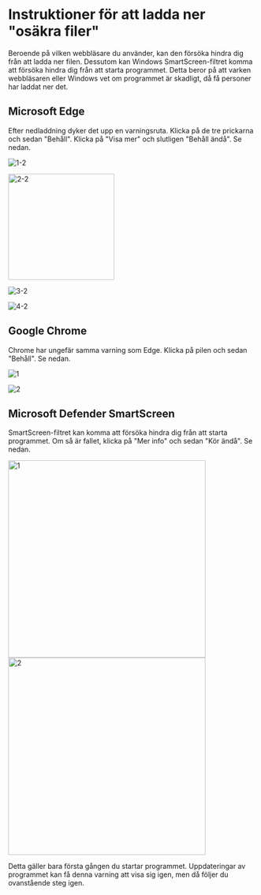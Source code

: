 # Instruktioner för att ladda ner "osäkra filer"

Beroende på vilken webbläsare du använder, kan den försöka hindra dig från att ladda ner filen. Dessutom kan Windows SmartScreen-filtret komma att försöka hindra dig från att starta programmet. 
Detta beror på att varken webbläsaren eller Windows vet om programmet är skadligt, då få personer har laddat ner det.

## Microsoft Edge
Efter nedladdning dyker det upp en varningsruta. Klicka på de tre prickarna och sedan "Behåll". Klicka på "Visa mer" och slutligen "Behåll ändå". Se nedan.

![1-2](https://user-images.githubusercontent.com/90912016/167441715-0e73c9fb-e050-4e20-a758-98e8df538334.png)

<img width="215" alt="2-2" src="https://user-images.githubusercontent.com/90912016/167441238-e7852432-26f4-496f-b055-c59cef18d387.png">

![3-2](https://user-images.githubusercontent.com/90912016/167441274-3204bd19-c1c2-4801-ab41-7a5d9f36c038.png)

![4-2](https://user-images.githubusercontent.com/90912016/167441311-cdfcca4b-5ea6-4339-a9a6-acc67f9b190e.png)

## Google Chrome
Chrome har ungefär samma varning som Edge. Klicka på pilen och sedan "Behåll". Se nedan.

![1](https://user-images.githubusercontent.com/90912016/170245635-6d00d90b-0f17-4e52-8e09-fcb10ca4e0b0.png)

![2](https://user-images.githubusercontent.com/90912016/170245648-5e8b40e7-e306-48b2-80cd-2790b6a7f518.png)

## Microsoft Defender SmartScreen
SmartScreen-filtret kan komma att försöka hindra dig från att starta programmet. Om så är fallet, klicka på "Mer info" och sedan "Kör ändå". Se nedan.

<img width="400" alt="1" src="https://user-images.githubusercontent.com/90912016/167441943-38819513-487c-4ad9-8c68-aeeb8c726d5f.png">

<img width="400" alt="2" src="https://user-images.githubusercontent.com/90912016/167441982-e2fd980f-8306-443e-97d1-efd8284a7c6c.png">

Detta gäller bara första gången du startar programmet. Uppdateringar av programmet kan få denna varning att visa sig igen, men då följer du ovanstående steg igen.
